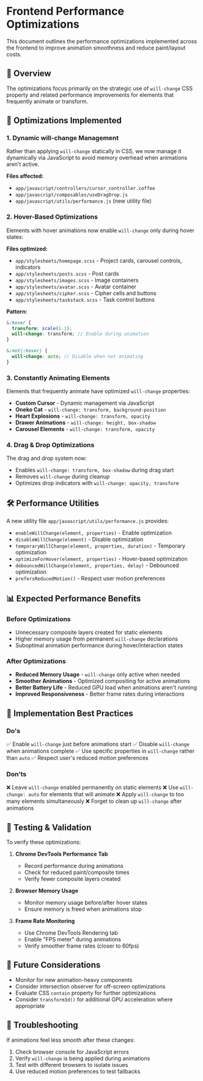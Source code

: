 # Frontend Performance Optimizations

This document outlines the performance optimizations implemented across the frontend to improve animation smoothness and reduce paint/layout costs.

## 🎯 Overview

The optimizations focus primarily on the strategic use of `will-change` CSS property and related performance improvements for elements that frequently animate or transform.

## 🚀 Optimizations Implemented

### 1. **Dynamic will-change Management**

Rather than applying `will-change` statically in CSS, we now manage it dynamically via JavaScript to avoid memory overhead when animations aren't active.

**Files affected:**

- `app/javascript/controllers/cursor_controller.coffee`
- `app/javascript/composables/useDragDrop.js`
- `app/javascript/utils/performance.js` (new utility file)

### 2. **Hover-Based Optimizations**

Elements with hover animations now enable `will-change` only during hover states:

**Files optimized:**

- `app/stylesheets/homepage.scss` - Project cards, carousel controls, indicators
- `app/stylesheets/posts.scss` - Post cards
- `app/stylesheets/images.scss` - Image containers
- `app/stylesheets/avatar.scss` - Avatar container
- `app/stylesheets/cipher.scss` - Cipher cells and buttons
- `app/stylesheets/taskstack.scss` - Task control buttons

**Pattern:**

```scss
&:hover {
  transform: scale(1.1);
  will-change: transform; // Enable during animation
}

&:not(:hover) {
  will-change: auto; // Disable when not animating
}
```

### 3. **Constantly Animating Elements**

Elements that frequently animate have optimized `will-change` properties:

- **Custom Cursor** - Dynamic management via JavaScript
- **Oneko Cat** - `will-change: transform, background-position`
- **Heart Explosions** - `will-change: transform, opacity`
- **Drawer Animations** - `will-change: height, box-shadow`
- **Carousel Elements** - `will-change: transform, opacity`

### 4. **Drag & Drop Optimizations**

The drag and drop system now:

- Enables `will-change: transform, box-shadow` during drag start
- Removes `will-change` during cleanup
- Optimizes drop indicators with `will-change: opacity, transform`

## 🛠 Performance Utilities

A new utility file `app/javascript/utils/performance.js` provides:

- `enableWillChange(element, properties)` - Enable optimization
- `disableWillChange(element)` - Disable optimization
- `temporaryWillChange(element, properties, duration)` - Temporary optimization
- `optimizeForHover(element, properties)` - Hover-based optimization
- `debouncedWillChange(element, properties, delay)` - Debounced optimization
- `prefersReducedMotion()` - Respect user motion preferences

## 📊 Expected Performance Benefits

### Before Optimizations

- Unnecessary composite layers created for static elements
- Higher memory usage from permanent `will-change` declarations
- Suboptimal animation performance during hover/interaction states

### After Optimizations

- **Reduced Memory Usage** - `will-change` only active when needed
- **Smoother Animations** - Optimized compositing for active animations
- **Better Battery Life** - Reduced GPU load when animations aren't running
- **Improved Responsiveness** - Better frame rates during interactions

## 🔧 Implementation Best Practices

### Do's

✅ Enable `will-change` just before animations start
✅ Disable `will-change` when animations complete
✅ Use specific properties in `will-change` rather than `auto`
✅ Respect user's reduced motion preferences

### Don'ts

❌ Leave `will-change` enabled permanently on static elements
❌ Use `will-change: auto` for elements that will animate
❌ Apply `will-change` to too many elements simultaneously
❌ Forget to clean up `will-change` after animations

## 🧪 Testing & Validation

To verify these optimizations:

1. **Chrome DevTools Performance Tab**

   - Record performance during animations
   - Check for reduced paint/composite times
   - Verify fewer composite layers created

2. **Browser Memory Usage**

   - Monitor memory usage before/after hover states
   - Ensure memory is freed when animations stop

3. **Frame Rate Monitoring**
   - Use Chrome DevTools Rendering tab
   - Enable "FPS meter" during animations
   - Verify smoother frame rates (closer to 60fps)

## 🔄 Future Considerations

- Monitor for new animation-heavy components
- Consider intersection observer for off-screen optimizations
- Evaluate CSS `contain` property for further optimizations
- Consider `transform3d()` for additional GPU acceleration where appropriate

## 🐛 Troubleshooting

If animations feel less smooth after these changes:

1. Check browser console for JavaScript errors
2. Verify `will-change` is being applied during animations
3. Test with different browsers to isolate issues
4. Use reduced motion preferences to test fallbacks
